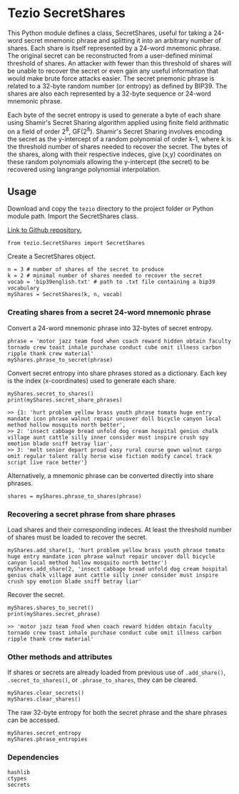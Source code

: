 # Tezio SecretShares

This Python module defines a class, SecretShares, useful for taking a 24-word secret mnemonic phrase and splitting it into an arbitrary number of shares. Each share is itself represented by a 24-word mnemonic phrase. The original secret can be reconstructed from a user-defined minimal threshold of shares. An attacker with fewer than this threshold of shares will be unable to recover the secret or even gain any useful information that would make brute force attacks easier. The secret pnemonic phrase is related to a 32-byte random number (or entropy) as defined by BIP39. The shares are also each represented by a 32-byte sequence or 24-word mnemonic phrase. 

Each byte of the secret entropy is used to generate a byte of each share using Shamir's Secret Sharing algorithm applied using finite field arithmatic on a field of order 2<sup>8</sup>, GF(2<sup>8</sup>). Shamir's Secret Sharing involves encoding the secret as the y-intercept of a random polynomial of order k-1, where k is the threshold number of shares needed to recover the secret. The bytes of the shares, along with their respective indeces, give (x,y) coordinates on these random polynomials allowing the y-intercept (the secret) to be recovered using langrange polynomial interpolation. 

## Usage

Download and copy the <code>tezio</code> directory to the project folder or Python module path. Import the SecretShares class.

[Link to Github repository.](https://github.com/prof-groff/tezio)

    from tezio.SecretShares import SecretShares

Create a SecretShares object.

    n = 3 # number of shares of the secret to produce
    k = 2 # minimal number of shares needed to recover the secret
    vocab = 'bip39english.txt' # path to .txt file containing a bip39 vocabulary
    myShares = SecretShares(k, n, vocab)
    
### Creating shares from a secret 24-word mnemonic phrase

Convert a 24-word mnemonic phrase into 32-bytes of secret entropy.

    phrase = 'motor jazz team food when coach reward hidden obtain faculty tornado crew toast inhale purchase conduct cube omit illness carbon ripple thank crew material'
    myShares.phrase_to_secret(phrase)
    
Convert secret entropy into share phrases stored as a dictionary. Each key is the index (x-coordinates) used to generate each share.

    myShares.secret_to_shares()
    print(myShares.secret_share_phrases)
    
    >> {1: 'hurt problem yellow brass youth phrase tomato huge entry mandate icon phrase walnut repair uncover doll bicycle canyon local method hollow mosquito north better',
    >> 2: 'insect cabbage bread unfold dog cream hospital genius chalk village aunt cattle silly inner consider must inspire crush spy emotion blade sniff betray liar',
    >> 3: 'melt senior depart proud easy rural course gown walnut cargo omit regular talent rally horse wise fiction modify cancel track script live race better'}
 
Alternatively, a mnemonic phrase can be converted directly into share phrases.

    shares = myShares.phrase_to_shares(phrase)
    
### Recovering a secret phrase from share phrases

Load shares and their corresponding indeces. At least the threshold number of shares must be loaded to recover the secret.

    myShares.add_share(1, 'hurt problem yellow brass youth phrase tomato huge entry mandate icon phrase walnut repair uncover doll bicycle canyon local method hollow mosquito north better')
    myShares.add_share(2, 'insect cabbage bread unfold dog cream hospital genius chalk village aunt cattle silly inner consider must inspire crush spy emotion blade sniff betray liar'
    
Recover the secret.

    myShares.shares_to_secret()
    print(myShares.secret_phrase)
    
    >> 'motor jazz team food when coach reward hidden obtain faculty tornado crew toast inhale purchase conduct cube omit illness carbon ripple thank crew material'

### Other methods and attributes 

If shares or secrets are already loaded from previous use of <code>.add_share()</code>, <code>.secret_to_shares()</code>, or <code>.phrase_to_shares</code>, they can be cleared.

    myShares.clear_secrets()
    myShares.clear_shares()
    
The raw 32-byte entropy for both the secret phrase and the share phrases can be accessed.

    myShares.secret_entropy
    myShares.phrase_entropies
    
### Dependencies

    hashlib
    ctypes
    secrets
